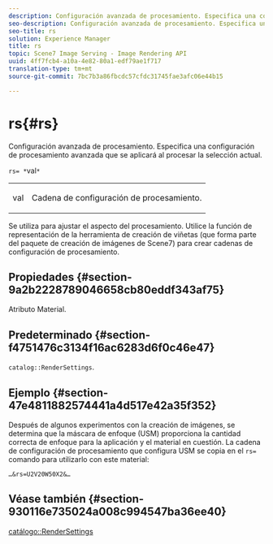 ```yaml
---
description: Configuración avanzada de procesamiento. Especifica una configuración de procesamiento avanzada que se aplicará al procesar la selección actual.
seo-description: Configuración avanzada de procesamiento. Especifica una configuración de procesamiento avanzada que se aplicará al procesar la selección actual.
seo-title: rs
solution: Experience Manager
title: rs
topic: Scene7 Image Serving - Image Rendering API
uuid: 4ff7fcb4-a10a-4e82-80a1-edf79ae1f717
translation-type: tm+mt
source-git-commit: 7bc7b3a86fbcdc57cfdc31745fae3afc06e44b15

---
```



# rs{#rs}

Configuración avanzada de procesamiento. Especifica una configuración de procesamiento avanzada que se aplicará al procesar la selección actual.

`rs= *`val`*`

<table id="simpletable_4B028996E5824FC18B9749D1A6A3C2E3"> 
 <tr class="strow"> 
  <td class="stentry"> <p><span class="varname"> val</span> </p> </td> 
  <td class="stentry"> <p>Cadena de configuración de procesamiento. </p></td> 
 </tr> 
</table>

Se utiliza para ajustar el aspecto del procesamiento. Utilice la función de representación de la herramienta de creación de viñetas (que forma parte del paquete de creación de imágenes de Scene7) para crear cadenas de configuración de procesamiento.

## Propiedades {#section-9a2b2228789046658cb80eddf343af75}

Atributo Material.

## Predeterminado {#section-f4751476c3134f16ac6283d6f0c46e47}

`catalog::RenderSettings`.

## Ejemplo {#section-47e4811882574441a4d517e42a35f352}

Después de algunos experimentos con la creación de imágenes, se determina que la máscara de enfoque (USM) proporciona la cantidad correcta de enfoque para la aplicación y el material en cuestión. La cadena de configuración de procesamiento que configura USM se copia en el `rs=` comando para utilizarlo con este material:

`…&rs=U2V20W50X2&…`

## Véase también {#section-930116e735024a008c994547ba36ee40}

[catálogo::RenderSettings](../../../../../ir-api/material-cat/image-rendering-api-ref/c-ir-material-catalog/c-ir-material-data-reference/r-ir-rendersettings-dataref.md#reference-9ce753ae4096455eadcc12ac064de711)
